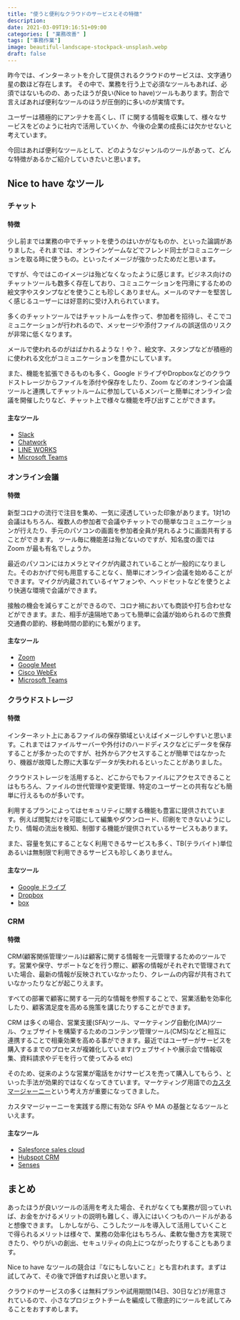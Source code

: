 ```yaml
---
title: "使うと便利なクラウドのサービスとその特徴"
description: 
date: 2021-03-09T19:16:51+09:00
categories: [ "業務改善" ]
tags: ["事務作業"]
image: beautiful-landscape-stockpack-unsplash.webp
draft: false
---
```

昨今では、インターネットを介して提供されるクラウドのサービスは、文字通り星の数ほど存在します。
その中で、業務を行う上で必須なツールもあれば、必須ではないものの、あったほうが良い(Nice to have)ツールもあります。割合で言えばあれば便利なツールのほうが圧倒的に多いのが実情です。

ユーザーは積極的にアンテナを高くし、IT に関する情報を収集して、様々なサービスをどのように社内で活用していくか、今後の企業の成長には欠かせないと考えています。

今回はあれば便利なツールとして、どのようなジャンルのツールがあって、どんな特徴があるかご紹介していきたいと思います。

## Nice to have なツール
### チャット
#### 特徴
少し前までは業務の中でチャットを使うのはいかがなものか、といった論調がありました。それまでは、オンラインゲームなどでフレンド同士がコミュニケーションを取る時に使うもの。といったイメージが強かったためだと思います。

ですが、今ではこのイメージは殆どなくなったように感じます。ビジネス向けのチャットツールも数多く存在しており、コミュニケーションを円滑にするための絵文字やスタンプなどを使うことも珍しくありません。メールのマナーを堅苦しく感じるユーザーには好意的に受け入れられています。

多くのチャットツールではチャットルームを作って、参加者を招待し、そこでコミュニケーションが行われるので、メッセージや添付ファイルの誤送信のリスクが非常に低くなります。

メールで使われるのがはばかれるような！や？、絵文字、スタンプなどが積極的に使われる文化がコミュニケーションを豊かにしています。

また、機能を拡張できるものも多く、Google ドライブやDropboxなどのクラウドストレージからファイルを添付や保存をしたり、Zoom などのオンライン会議ツールと連携してチャットルームに参加しているメンバーと簡単にオンライン会議を開催したりなど、チャット上で様々な機能を呼び出すことができます。
#### 主なツール
- [Slack](https://slack.com/intl/ja-jp/)
- [Chatwork](https://go.chatwork.com/ja/)
- [LINE WORKS](https://line.worksmobile.com/jp/)
- [Microsoft Teams](https://www.microsoft.com/ja-jp/microsoft-teams/group-chat-software)

### オンライン会議
#### 特徴
新型コロナの流行で注目を集め、一気に浸透していった印象があります。1対1の会議はもちろん、複数人の参加者で会議やチャットでの簡単なコミュニケーションが行えたり、手元のパソコンの画面を参加者全員が見れるように画面共有することができます。
ツール毎に機能差は殆どないのですが、知名度の面では Zoom が最も有名でしょうか。

最近のパソコンにはカメラとマイクが内蔵されていることが一般的になりました。そのおかげで何も用意することなく、簡単にオンライン会議を始めることができます。マイクが内蔵されているイヤフォンや、ヘッドセットなどを使うとより快適な環境で会議ができます。

接触の機会を減らすことができるので、コロナ禍においても商談や打ち合わせなどができます。また、相手が遠隔地であっても簡単に会議が始められるので旅費交通費の節約、移動時間の節約にも繋がります。

#### 主なツール
- [Zoom](https://zoom.us/jp-jp/meetings.html)
- [Google Meet](https://apps.google.com/intl/ja/meet/)
- [Cisco WebEx](https://www.webex.com/ja/video-conferencing.html)
- [Microsoft Teams](https://www.microsoft.com/ja-jp/microsoft-teams/group-chat-software)

### クラウドストレージ
#### 特徴
インターネット上にあるファイルの保存領域といえばイメージしやすいと思います。これまではファイルサーバーや外付けのハードディスクなどにデータを保存することが多かったのですが、社外からアクセスすることが簡単ではなかったり、機器が故障した際に大事なデータが失われるといったことがありました。

クラウドストレージを活用すると、どこからでもファイルにアクセスできることはもちろん、ファイルの世代管理や変更管理、特定のユーザーとの共有なども簡単に行えるものが多いです。

利用するプランによってはセキュリティに関する機能も豊富に提供されています。例えば閲覧だけを可能にして編集やダウンロード、印刷をできないようにしたり、情報の流出を検知、制御する機能が提供されているサービスもあります。

また、容量を気にすることなく利用できるサービスも多く、TB(テラバイト)単位あるいは無制限で利用できるサービスも珍しくありません。

#### 主なツール
- [Google ドライブ](https://www.google.com/intl/ja_jp/drive/)
- [Dropbox](https://www.dropbox.com/ja/)
- [box](https://www.box.com/ja-jp/home)

### CRM
#### 特徴
CRM(顧客関係管理ツール)は顧客に関する情報を一元管理するためのツールです。営業や保守、サポートなどを行う際に、顧客の情報がそれぞれで管理されていた場合、最新の情報が反映されていなかったり、クレームの内容が共有されていなかったりなどが起こりえます。

すべての部署で顧客に関する一元的な情報を参照することで、営業活動を効率化したり、顧客満足度を高める施策を講じたりすることができます。

CRM は多くの場合、営業支援(SFA)ツール、マーケティング自動化(MA)ツール、ウェブサイトを構築するためのコンテンツ管理ツール(CMS)などと相互に連携することで相乗効果を高める事ができます。最近ではユーザーがサービスを購入するまでのプロセスが複雑化しています(ウェブサイトや展示会で情報収集、資料請求やデモを行って使ってみる etc)

そのため、従来のような営業が電話をかけサービスを売って購入してもらう、といった手法が効果的ではなくなってきています。マーケティング用語での[カスタマージャーニー](https://liskul.com/customer-journey-1697#i)という考え方が重要になってきました。

カスタマージャーニーを実践する際に有効な SFA や MA の基盤となるツールといえます。

#### 主なツール
- [Salesforce sales cloud](https://www.salesforce.com/jp/)
- [Hubspot CRM](https://www.hubspot.jp/)
- [Senses](https://product-senses.mazrica.com/)

## まとめ
あったほうが良いツールの活用を考えた場合、それがなくても業務が回っていれば、お金をかけるメリットの説明も難しく、導入にはいくつものハードルがあると想像できます。
しかしながら、こうしたツールを導入して活用していくことで得られるメリットは様々で、業務の効率化はもちろん、柔軟な働き方を実現できたり、やりがいの創出、セキュリティの向上につながったりすることもあります。

Nice to have なツールの競合は『なにもしないこと』とも言われます。まずは試してみて、その後で評価すれば良いと思います。

クラウドのサービスの多くは無料プランや試用期間(14日、30日など)が用意されているので、小さなプロジェクトチームを編成して徹底的にツールを試してみることをおすすめします。